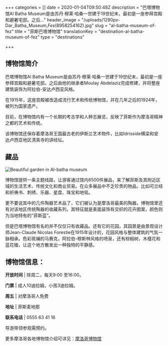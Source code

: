 +++
categories = []
date = 2020-01-04T09:50:48Z
description = "巴塔博物馆Al Batha Museum是由苏丹·穆莱·哈桑一世建于19世纪末，最初是一座参拜宫殿和避暑宅邸。之后..."
header_image = "/uploads/1280px-Dar_Batha_Museum,_Fes_(8958254162).jpg"
slug = "al-batha-museum-of-fez"
title = "菲斯巴塔博物馆"
translationKey = "destination-al-batha-museum-of-fez"
type = "destinations"

+++
## **博物馆简介**

巴塔博物馆Al Batha Museum是由苏丹·穆莱·哈桑一世建于19世纪末，最初是一座参拜宫殿和避暑宅邸。之后由他的继承者Moulay Abdelaziz完成修建，并将整座建筑装饰为阿拉伯-安达卢西亚风格。

在1915年，这座宫殿被改造成流行艺术和传统博物馆，并在几年之后的1924年，被列为国家遗产。

目前，在博物馆内有一个长期的考古学和人种志展览，反映了菲斯作为摩洛哥精神之都的艺术和传统。

该博物馆还保存着摩洛哥王国最古老的伊斯兰艺术物件，比如Idrisside横梁和安达卢西亚地区清真寺的讲经坛。

## **藏品**

![Beautiful garden in Al-batha museum](/uploads/Batha_Museum_(4317468784).jpg "Beautiful garden in Al-batha museum")

博物馆提供一条主题线路，让游客通过馆内6500件展品，来了解菲斯及其附近区域的生活艺术、传统文化和商业贸易。在众多展品中不乏珍贵的物品，比如可兰经和祈祷书、刺绣、乐器、星盘、珠宝和地毯。

更不要说其中的几件陶器艺术品了，它们被认为是摩洛哥最美的陶器。博物馆里还有对该地区传统陶器的收藏系列，其特征就是表面装饰有交织的花卉图案，颜色则为当地特有的“菲斯蓝”。

但是巴塔博物馆有名的并不仅仅只有收藏品。还有它的花园，其园景是由景观设计师Jean-Claude Nicolas Forestie在1915年设计的，花园风格与整体建筑的气氛一脉相承。色彩斑斓的马赛克，阿拉伯-穆斯林风格的喷泉，还有棕榈树，木槿花和蓝花楹，让这个地方散发出一种独特的平静感。

## **博物馆信息：**

**开放时间** | 除周二，每天9:00 至16:00。

**门票** | 成人10迪拉姆，小孩3迪拉姆。

**周五** | 对摩洛哥人免费

**地址** | 菲斯麦地那

**联系电话** | 0555 63 41 16

导游带领参观需预约。

更多摩洛哥各地博物馆介绍可详见：[摩洛哥博物馆](/zh/blog/moroccan-museums/ "摩洛哥博物馆")